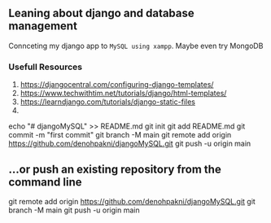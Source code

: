## Leaning about django and database management

Connceting my django app to `MySQL using xampp`.
Maybe even try MongoDB


### Usefull Resources
1. https://djangocentral.com/configuring-django-templates/
2. https://www.techwithtim.net/tutorials/django/html-templates/
3. https://learndjango.com/tutorials/django-static-files
4. 


echo "# djangoMySQL" >> README.md
git init
git add README.md
git commit -m "first commit"
git branch -M main
git remote add origin https://github.com/denohpakni/djangoMySQL.git
git push -u origin main


## …or push an existing repository from the command line
git remote add origin https://github.com/denohpakni/djangoMySQL.git
git branch -M main
git push -u origin main